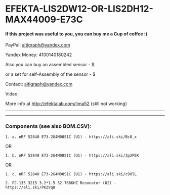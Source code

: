 # EFEKTA-LIS2DW12-OR-LIS2DH12-MAX44009-E73C

#### If this project was useful to you, you can buy me a Cup of coffee :)

PayPal: altigraph@yandex.com

Yandex Money: 4100140180242

Also you can buy an assembled sensor - $

or a set for self-Assembly of the sensor - $

Contact: altigraph@yandex.com

Video: 

More info at http://efektalab.com/lima52 (still not working)

---

---

### Components (see also BOM.CSV):


    1. a. nRF 52840 E73-2G4M08S1C (U1) - https://ali.ski/Bc8_x

OR

    1. b. nRF 52840 E73-2G4M08S1C (U1) - https://ali.ski/3p2PEK

OR

    1. c. nRF 52840 E73-2G4M08S1C (U1) - https://ali.ski/c9UlL
    
    2. FC-135 3215 3.2*1.5 32.768KHZ Resonator (U2) - https://ali.ski/PKZVq8



